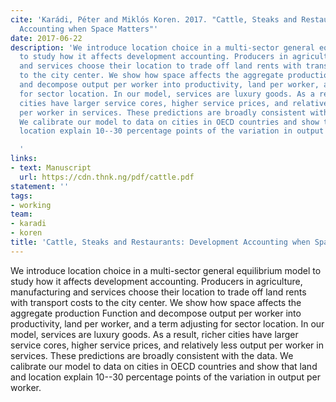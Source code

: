 ```yaml
---
cite: 'Karádi, Péter and Miklós Koren. 2017. "Cattle, Steaks and Restaurants: Development
  Accounting when Space Matters"'
date: 2017-06-22
description: 'We introduce location choice in a multi-sector general equilibrium model
  to study how it affects development accounting. Producers in agriculture, manufacturing
  and services choose their location to trade off land rents with transport costs
  to the city center. We show how space affects the aggregate production Function
  and decompose output per worker into productivity, land per worker, and a term adjusting
  for sector location. In our model, services are luxury goods. As a result, richer
  cities have larger service cores, higher service prices, and relatively less output
  per worker in services. These predictions are broadly consistent with the data.
  We calibrate our model to data on cities in OECD countries and show that land and
  location explain 10--30 percentage points of the variation in output per worker.

  '
links:
- text: Manuscript
  url: https://cdn.thnk.ng/pdf/cattle.pdf
statement: ''
tags:
- working
team:
- karadi
- koren
title: 'Cattle, Steaks and Restaurants: Development Accounting when Space Matters'
---
```

We introduce location choice in a multi-sector general equilibrium model to study how it affects development accounting. Producers in agriculture, manufacturing and services choose their location to trade off land rents with transport costs to the city center. We show how space affects the aggregate production Function and decompose output per worker into productivity, land per worker, and a term adjusting for sector location. In our model, services are luxury goods. As a result, richer cities have larger service cores, higher service prices, and relatively less output per worker in services. These predictions are broadly consistent with the data. We calibrate our model to data on cities in OECD countries and show that land and location explain 10--30 percentage points of the variation in output per worker.


